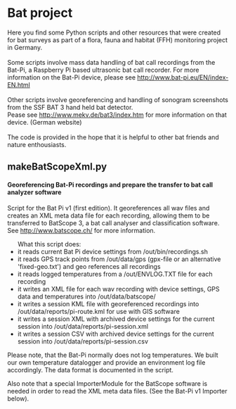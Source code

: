 # Bat project

Here you find some Python scripts and other resources that were created for bat surveys as part of a flora, fauna and habitat (FFH) monitoring project in Germany.<br>
<br>
Some scripts involve mass data handling of bat call recordings from the Bat-Pi, a Raspberry Pi based ultrasonic bat call recorder. For more information on the Bat-Pi device, please see http://www.bat-pi.eu/EN/index-EN.html<br>
<br>
Other scripts involve georeferencing and handling of sonogram screenshots from the SSF BAT 3 hand held bat detector.<br>
Pease see http://www.mekv.de/bat3/index.htm for more information on that device. (German website)<br>
<br>
The code is provided in the hope that it is helpful to other bat friends and nature enthousiasts.

## makeBatScopeXml.py
#### Georeferencing Bat-Pi recordings and prepare the transfer to bat call analyzer software
Script for the Bat Pi v1 (first edition). It georeferences all wav files and creates an XML meta data file for each recording, allowing them to be transferred to BatScope 3, a bat call analyser and classification software. See http://www.batscope.ch/ for more information.

<ul>What this script does:
<li>it reads current Bat Pi device settings from /out/bin/recordings.sh
<li>it reads GPS track points from /out/data/gps (gpx-file or an alternative 'fixed-geo.txt') and geo references all recordings
<li>it reads logged temperatures from a /out/ENVLOG.TXT file for each recording
<li>it writes an XML file for each wav recording with device settings, GPS data and temperatures into /out/data/batscope/ 
<li>it writes a session KML file with georeferenced recordings into /out/data/reports/pi-route.kml for use with GIS software
<li>it writes a session XML with archived device settings for the current session into /out/data/reports/pi-session.xml 
<li>it writes a session CSV with archived device settings for the current session into /out/data/reports/pi-session.csv
</ul>
Please note, that the Bat-Pi normally does not log temperatures. We built our own temperature datalogger and provide an environment log file accordingly. The data format is documented in the script.

Also note that a special ImporterModule for the BatScope software is needed in order to read the XML meta data files. (See the Bat-Pi v1 Importer below). 
